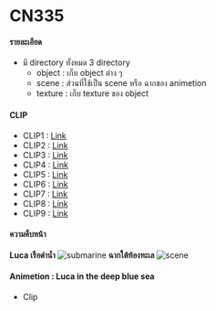 # CN335

#### รายละเอียด
- มี directory ทั้งหมด 3 directory
    - object : เก็บ object ต่าง ๆ 
    - scene : ส่วนที่ใช้เป็น scene หรือ ฉากของ animetion
    - texture : เก็บ texture ของ object

#### CLIP 
- CLIP1 : [Link](https://youtu.be/sQo4AzL3ZoA)
- CLIP2 : [Link](https://youtu.be/y4bGXVgmBr4)
- CLIP3 : [Link](https://youtu.be/Eh8Dt9F4cYk)
- CLIP4 : [Link](https://youtu.be/fnhWqQbUh4c)
- CLIP5 : [Link](https://youtu.be/C-aitf-EPDw)
- CLIP6 : [Link](https://youtu.be/IBeCnfeYF5I)
- CLIP7 : [Link](https://youtu.be/XNh5oVj8ARQ)
- CLIP8 : [Link](https://youtu.be/z2oufZ_Erw8)
- CLIP9 : [Link](https://youtu.be/4Qop5e9P2AI)

#### ความคืบหน้า
**Luca เรือดำน้ำ**
![submarine](https://user-images.githubusercontent.com/60430405/162024201-bb7b62f6-885f-4796-9bb8-51525a432ab5.jpg)
**ฉากใต้ท้องทะเล**
![scene](https://user-images.githubusercontent.com/60430405/162024263-5dd306df-a6fc-4db9-9eb4-92b7400b7be7.jpg)


#### Animetion : Luca in the deep blue sea
- Clip
